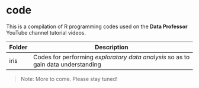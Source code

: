 # code
This is a compilation of R programming codes used on the **Data Professor** YouTube channel tutorial videos.

Folder | Description
---|---
iris | Codes for performing *exploratory data analysis* so as to gain data understanding


> Note: More to come. Please stay tuned!
